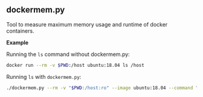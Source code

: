 ## dockermem.py

Tool to measure maximum memory usage and runtime of docker containers.

**Example**

Running the `ls` command without dockermem.py:
~~~BASH
docker run --rm -v $PWD:/host ubuntu:18.04 ls /host
~~~

Running `ls` with `dockermem.py`:
~~~BASH
./dockermem.py --rm -v "$PWD:/host:ro" --image ubuntu:18.04 --command "ls /host"
~~~
